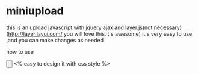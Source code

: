 # miniupload

this is an upload javascript with jquery ajax and layer.js(not necessary)(http://layer.layui.com/  you will love this.it's awesome)
it's very easy to use ,and you can make changes as needed

how to use

<input type="file" style="display:none" id="upload" />
<input type="button" onclick="upload()" />   <% easy to design it with css style %>

<script>
funtion upload(){
$("#upload").trigger("click").miniupload(
{
    url:"",
    filetype: ["xls", "xlsx"],
    data:{param:''}
},function(data){
});
}
</script>
